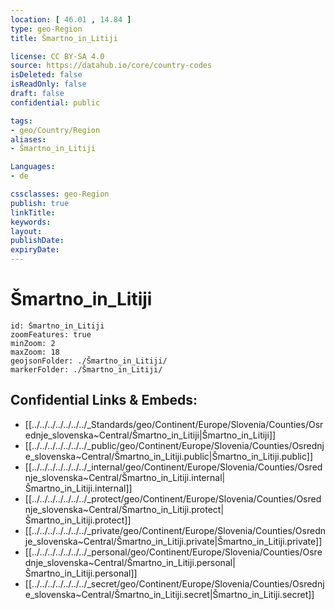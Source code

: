 ```yaml
---
location: [ 46.01 , 14.84 ] 
type: geo-Region
title: Šmartno_in_Litiji

license: CC BY-SA 4.0
source: https://datahub.io/core/country-codes
isDeleted: false
isReadOnly: false
draft: false
confidential: public

tags:
- geo/Country/Region
aliases:
- Šmartno_in_Litiji

Languages:
- de

cssclasses: geo-Region
publish: true
linkTitle: 
keywords: 
layout: 
publishDate: 
expiryDate: 
---
```


# Šmartno_in_Litiji

```leaflet
id: Šmartno_in_Litiji
zoomFeatures: true 
minZoom: 2 
maxZoom: 18
geojsonFolder: ./Šmartno_in_Litiji/
markerFolder: ./Šmartno_in_Litiji/
```


## Confidential Links & Embeds: 
- [[../../../../../../../_Standards/geo/Continent/Europe/Slovenia/Counties/Osrednje_slovenska~Central/Šmartno_in_Litiji|Šmartno_in_Litiji]] 
- [[../../../../../../../_public/geo/Continent/Europe/Slovenia/Counties/Osrednje_slovenska~Central/Šmartno_in_Litiji.public|Šmartno_in_Litiji.public]] 
- [[../../../../../../../_internal/geo/Continent/Europe/Slovenia/Counties/Osrednje_slovenska~Central/Šmartno_in_Litiji.internal|Šmartno_in_Litiji.internal]] 
- [[../../../../../../../_protect/geo/Continent/Europe/Slovenia/Counties/Osrednje_slovenska~Central/Šmartno_in_Litiji.protect|Šmartno_in_Litiji.protect]] 
- [[../../../../../../../_private/geo/Continent/Europe/Slovenia/Counties/Osrednje_slovenska~Central/Šmartno_in_Litiji.private|Šmartno_in_Litiji.private]] 
- [[../../../../../../../_personal/geo/Continent/Europe/Slovenia/Counties/Osrednje_slovenska~Central/Šmartno_in_Litiji.personal|Šmartno_in_Litiji.personal]] 
- [[../../../../../../../_secret/geo/Continent/Europe/Slovenia/Counties/Osrednje_slovenska~Central/Šmartno_in_Litiji.secret|Šmartno_in_Litiji.secret]] 

